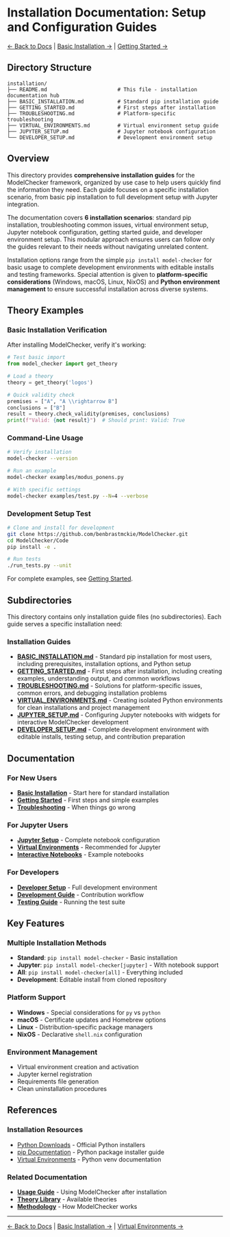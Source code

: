 # Installation Documentation: Setup and Configuration Guides

[← Back to Docs](../README.md) | [Basic Installation →](BASIC_INSTALLATION.md) | [Getting Started →](GETTING_STARTED.md)

## Directory Structure

```
installation/
├── README.md                       # This file - installation documentation hub
├── BASIC_INSTALLATION.md           # Standard pip installation guide
├── GETTING_STARTED.md              # First steps after installation
├── TROUBLESHOOTING.md              # Platform-specific troubleshooting
├── VIRTUAL_ENVIRONMENTS.md         # Virtual environment setup guide
├── JUPYTER_SETUP.md                # Jupyter notebook configuration
└── DEVELOPER_SETUP.md              # Development environment setup
```

## Overview

This directory provides **comprehensive installation guides** for the ModelChecker framework, organized by use case to help users quickly find the information they need. Each guide focuses on a specific installation scenario, from basic pip installation to full development setup with Jupyter integration.

The documentation covers **6 installation scenarios**: standard pip installation, troubleshooting common issues, virtual environment setup, Jupyter notebook configuration, getting started guide, and developer environment setup. This modular approach ensures users can follow only the guides relevant to their needs without navigating unrelated content.

Installation options range from the simple `pip install model-checker` for basic usage to complete development environments with editable installs and testing frameworks. Special attention is given to **platform-specific considerations** (Windows, macOS, Linux, NixOS) and **Python environment management** to ensure successful installation across diverse systems.

## Theory Examples

### Basic Installation Verification

After installing ModelChecker, verify it's working:

```python
# Test basic import
from model_checker import get_theory

# Load a theory
theory = get_theory('logos')

# Quick validity check
premises = ["A", "A \\rightarrow B"]
conclusions = ["B"]
result = theory.check_validity(premises, conclusions)
print(f"Valid: {not result}")  # Should print: Valid: True
```

### Command-Line Usage

```bash
# Verify installation
model-checker --version

# Run an example
model-checker examples/modus_ponens.py

# With specific settings
model-checker examples/test.py --N=4 --verbose
```

### Development Setup Test

```bash
# Clone and install for development
git clone https://github.com/benbrastmckie/ModelChecker.git
cd ModelChecker/Code
pip install -e .

# Run tests
./run_tests.py --unit
```

For complete examples, see [Getting Started](GETTING_STARTED.md).

## Subdirectories

This directory contains only installation guide files (no subdirectories). Each guide serves a specific installation need:

### Installation Guides

- **[BASIC_INSTALLATION.md](BASIC_INSTALLATION.md)** - Standard pip installation for most users, including prerequisites, installation options, and Python setup
- **[GETTING_STARTED.md](GETTING_STARTED.md)** - First steps after installation, including creating examples, understanding output, and common workflows
- **[TROUBLESHOOTING.md](TROUBLESHOOTING.md)** - Solutions for platform-specific issues, common errors, and debugging installation problems
- **[VIRTUAL_ENVIRONMENTS.md](VIRTUAL_ENVIRONMENTS.md)** - Creating isolated Python environments for clean installations and project management
- **[JUPYTER_SETUP.md](JUPYTER_SETUP.md)** - Configuring Jupyter notebooks with widgets for interactive ModelChecker development
- **[DEVELOPER_SETUP.md](DEVELOPER_SETUP.md)** - Complete development environment with editable installs, testing setup, and contribution preparation

## Documentation

### For New Users
- **[Basic Installation](BASIC_INSTALLATION.md)** - Start here for standard installation
- **[Getting Started](GETTING_STARTED.md)** - First steps and simple examples
- **[Troubleshooting](TROUBLESHOOTING.md)** - When things go wrong

### For Jupyter Users
- **[Jupyter Setup](JUPYTER_SETUP.md)** - Complete notebook configuration
- **[Virtual Environments](VIRTUAL_ENVIRONMENTS.md)** - Recommended for Jupyter
- **[Interactive Notebooks](../../Code/src/model_checker/theory_lib/logos/notebooks/)** - Example notebooks

### For Developers
- **[Developer Setup](DEVELOPER_SETUP.md)** - Full development environment
- **[Development Guide](../../Code/docs/DEVELOPMENT.md)** - Contribution workflow
- **[Testing Guide](../../Code/docs/TESTS.md)** - Running the test suite

## Key Features

### Multiple Installation Methods
- **Standard**: `pip install model-checker` - Basic installation
- **Jupyter**: `pip install model-checker[jupyter]` - With notebook support
- **All**: `pip install model-checker[all]` - Everything included
- **Development**: Editable install from cloned repository

### Platform Support
- **Windows** - Special considerations for `py` vs `python`
- **macOS** - Certificate updates and Homebrew options
- **Linux** - Distribution-specific package managers
- **NixOS** - Declarative `shell.nix` configuration

### Environment Management
- Virtual environment creation and activation
- Jupyter kernel registration
- Requirements file generation
- Clean uninstallation procedures

## References

### Installation Resources
- [Python Downloads](https://www.python.org/downloads/) - Official Python installers
- [pip Documentation](https://pip.pypa.io/) - Python package installer guide
- [Virtual Environments](https://docs.python.org/3/tutorial/venv.html) - Python venv documentation

### Related Documentation
- **[Usage Guide](../usage/README.md)** - Using ModelChecker after installation
- **[Theory Library](../../Code/src/model_checker/theory_lib/README.md)** - Available theories
- **[Methodology](../methodology/README.md)** - How ModelChecker works

---

[← Back to Docs](../README.md) | [Basic Installation →](BASIC_INSTALLATION.md) | [Virtual Environments →](VIRTUAL_ENVIRONMENTS.md)